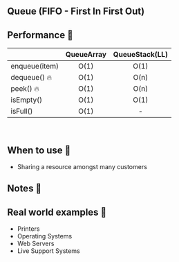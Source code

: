 ## Queue (FIFO - First In  First Out)

## Performance 🚀
|               | QueueArray | QueueStack(LL) |
| :------------ | :--------: | :------------: |
| enqueue(item) |    O(1)    |      O(1)      |
| dequeue() 🔥   |    O(1)    |      O(n)      |
| peek() 🔥      |    O(1)    |      O(n)      |
| isEmpty()     |    O(1)    |      O(1)      |
| isFull()      |    O(1)    |       -        |

<br />

## When to use 🤔
* Sharing a resource amongst many customers


## Notes 📝


## Real world examples 👀
* Printers
* Operating Systems
* Web Servers
* Live Support Systems
